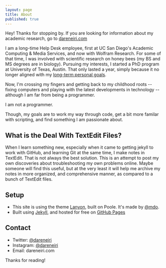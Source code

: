 ```yaml
---
layout: page
title: About
published: true
---
```



Hey! Thanks for stopping by. If you are looking for information about my academic research, go to [dareneiri.com](http://dareneiri.com)

I am a long-time Help Desk employee, first at UC San Diego's Academic Computing & Media Services, and now with Wolfram Research. For some of that time, I was involved with scientific research on honey bees (my BS and MS degrees are in biology). Pursuing my interests, I started a PhD program at University of Texas, Austin. That only lasted a year, simply because it no longer aligned with my [long-term personal goals](http://dareneiri.com/2014/10/30/why-i-decided-to-leave-academia/). 

Now, I'm crossing my fingers and getting back to my childhood roots -- fixing computers and playing with the latest developments in technology -- although I am far from being a programmer. 

I am not a programmer. 

Though, my goals are to work my way through code, get a bit more familar with scripting, and find something I am passionate about. 

## What is the Deal With TextEdit Files?
When I learn something new, especially when it came to getting jekyll to work with GitHub, and learning Git at the same time, I make notes in TextEdit. That is not always the best solution. This is an attempt to post my own discoveries about troubleshooting my own problems online. Maybe someone will find this useful, but at the very least it will help me archive my notes in more organized, and comprehensive manner, as compared to a bunch of TextEdit files. 

## Setup

* This site is using the theme [Lanyon](http://lanyon.getpoole.com), built on Poole. It's made by [@mdo](https://twitter.com/mdo).
* Built using [Jekyll](http://jekyllrb.com), and hosted for free on [GitHub Pages](https://pages.github.com)


## Contact
* Twitter: [@dareneiri](https://twitter.com/dareneiri)
* Instagram: [@dareneiri](http://instagram.com/dareneiri)
* Email: dareneiri.com

Thanks for reading!